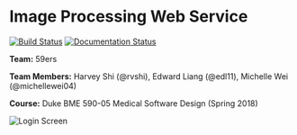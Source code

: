 # Image Processing Web Service

[![Build Status](https://travis-ci.org/rvshi/ImageProcessorS18.svg?branch=master)](https://travis-ci.org/rvshi/ImageProcessorS18) [![Documentation Status](https://readthedocs.org/projects/image-processor-s18/badge/?version=latest)](http://image-processor-s18.readthedocs.io/en/latest/?badge=latest)


__Team:__ 59ers

__Team Members:__ Harvey Shi (@rvshi), Edward Liang (@edl11), Michelle Wei (@michellewei04)

__Course:__ Duke BME 590-05 Medical Software Design (Spring 2018)

![Login Screen](screenshots/login.png)
